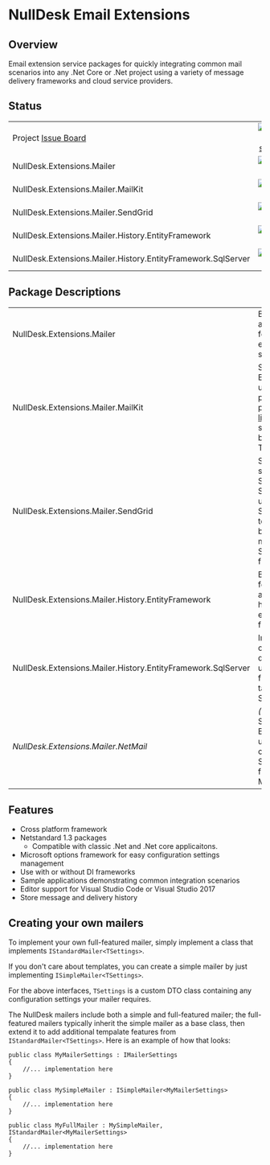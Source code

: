 # NullDesk Email Extensions

## Overview
Email extension service packages for quickly integrating common mail scenarios into any .Net Core or .Net project using a variety of message delivery frameworks and cloud service providers.

## Status

|                                   |   |   |
|-----------------------------------|:-:|:-:|
|Project  [Issue Board](https://github.com/NullDesk/NullMailer/issues#boards?repos=79507993)|[![Build status](https://ci.appveyor.com/api/projects/status/5uc95cb6xho4qtdh/branch/master?svg=true)](https://ci.appveyor.com/project/StephenRedd/nullmailer/branch/master)|[![ZenHub](https://img.shields.io/badge/Shipping_faster_with-ZenHub-5e60ba.svg?style=flat-square)](https://github.com/NullDesk/NullMailer/issues#boards?repos=79507993)|
|NullDesk.Extensions.Mailer                                                                 |[![MyGet](https://img.shields.io/myget/nulldesk-ci/vpre/NullDesk.Extensions.Mailer.Core.svg)](https://www.myget.org/feed/nulldesk-ci/package/nuget/NullDesk.Extensions.Mailer.Core)|[![NuGet](https://img.shields.io/nuget/v/NullDesk.Extensions.Mailer.Core.svg)](https://www.nuget.org/packages/NullDesk.Extensions.Mailer.Core/)|
|NullDesk.Extensions.Mailer.MailKit                                                         |[![MyGet](https://img.shields.io/myget/nulldesk-ci/vpre/NullDesk.Extensions.Mailer.MailKit.svg)](https://www.myget.org/feed/nulldesk-ci/package/nuget/NullDesk.Extensions.Mailer.MailKit)|[![NuGet](https://img.shields.io/nuget/v/NullDesk.Extensions.Mailer.MailKit.svg)](https://www.nuget.org/packages/NullDesk.Extensions.Mailer.MailKit/)|
|NullDesk.Extensions.Mailer.SendGrid                                                        |[![MyGet](https://img.shields.io/myget/nulldesk-ci/vpre/NullDesk.Extensions.Mailer.SendGrid.svg)](https://www.myget.org/feed/nulldesk-ci/package/nuget/NullDesk.Extensions.Mailer.SendGrid)|[![NuGet](https://img.shields.io/nuget/v/NullDesk.Extensions.Mailer.SendGrid.svg)](https://www.nuget.org/packages/NullDesk.Extensions.Mailer.SendGrid/)|
|NullDesk.Extensions.Mailer.History.EntityFramework                                         |[![MyGet](https://img.shields.io/myget/nulldesk-ci/vpre/NullDesk.Extensions.Mailer.History.EntityFramework.svg)](https://www.myget.org/feed/nulldesk-ci/package/nuget/NullDesk.Extensions.Mailer.History.EntityFramework)|[![NuGet](https://img.shields.io/nuget/v/NullDesk.Extensions.Mailer.History.EntityFramework.svg)](https://www.nuget.org/packages/NullDesk.Extensions.Mailer.History.EntityFramework/)|
|NullDesk.Extensions.Mailer.History.EntityFramework.SqlServer                               |[![MyGet](https://img.shields.io/myget/nulldesk-ci/vpre/NullDesk.Extensions.Mailer.History.EntityFramework.SqlServer.svg)](https://www.myget.org/feed/nulldesk-ci/package/nuget/NullDesk.Extensions.Mailer.History.EntityFramework.SqlServer)|[![NuGet](https://img.shields.io/nuget/v/NullDesk.Extensions.Mailer.History.EntityFramework.SqlServer.svg)](https://www.nuget.org/packages/NullDesk.Extensions.Mailer.History.EntityFramework.SqlServer/)|



## Package Descriptions


|                                                                                  |           |
|----------------------------------------------------------------------------------|-----------|
|NullDesk.Extensions.Mailer                                  |Base classes and interfaces for the mailer extensions, and settings.|
|NullDesk.Extensions.Mailer.MailKit                          |SMTP Relay Email service using the popular cross platform [MailKit library](https://github.com/jstedfast/MailKit). Includes support for basic Email Template files.|
|NullDesk.Extensions.Mailer.SendGrid                         |SendGrid email service using SendGrid APIs. Supports basic usage of SendGrid templates; can be inherited for more advanced SendGrid functionality.|
|NullDesk.Extensions.Mailer.History.EntityFramework          |Base classes for message and delivery history using entity framework |
|NullDesk.Extensions.Mailer.History.EntityFramework.SqlServer|Implemenation of message and delivery history using entity framework targeting for MS SQL Server |
|_NullDesk.Extensions.Mailer.NetMail_                         |*(coming soon)* SMTP Relay Email service using the cross-platform System.Net.Mail framework from Microsoft.|


## Features  

- Cross platform framework
- Netstandard 1.3 packages
  - Compatible with classic .Net and .Net core applicaitons.
- Microsoft options framework for easy configuration settings management
- Use with or without DI frameworks 
- Sample applications demonstrating common integration scenarios
- Editor support for Visual Studio Code or Visual Studio 2017
- Store message and delivery history

## Creating your own mailers

To implement your own full-featured mailer, simply implement a class that implements <code>IStandardMailer&lt;TSettings&gt;</code>. 

If you don't care about templates, you can create a simple mailer by just implementing <code>ISimpleMailer&lt;TSettings&gt;</code>.

For the above interfaces, <code>TSettings</code> is a custom DTO class containing any configuration settings your mailer requires.

The NullDesk mailers include both a simple and full-featured mailer; the full-featured mailers typically inherit the simple mailer as a base class, then extend it to add additional tempalate features from <code>IStandardMailer&lt;TSettings&gt;</code>. Here is an example of how that looks:

    public class MyMailerSettings : IMailerSettings
    {
        //... implementation here
    }

    public class MySimpleMailer : ISimpleMailer<MyMailerSettings>
    {
        //... implementation here
    }

    public class MyFullMailer : MySimpleMailer, IStandardMailer<MyMailerSettings>
    {
        //... implementation here
    }
